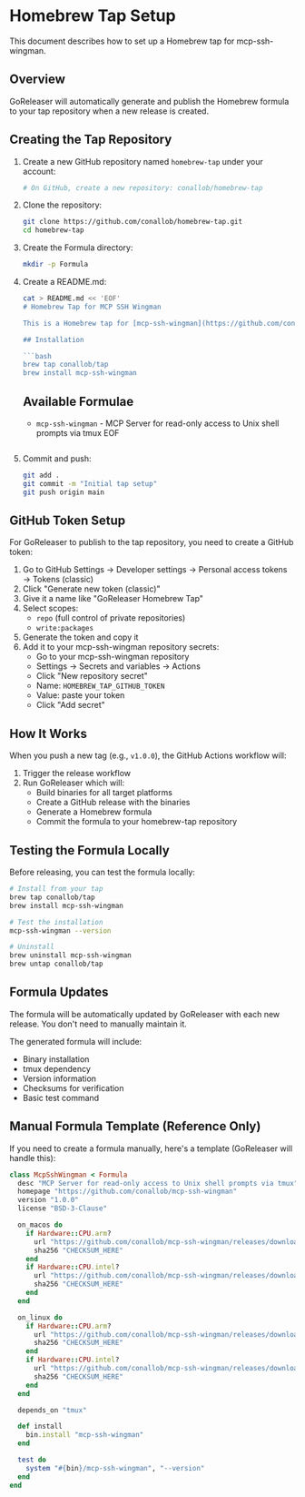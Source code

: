 # Homebrew Tap Setup

This document describes how to set up a Homebrew tap for mcp-ssh-wingman.

## Overview

GoReleaser will automatically generate and publish the Homebrew formula to your tap repository when a new release is created.

## Creating the Tap Repository

1. Create a new GitHub repository named `homebrew-tap` under your account:
   ```bash
   # On GitHub, create a new repository: conallob/homebrew-tap
   ```

2. Clone the repository:
   ```bash
   git clone https://github.com/conallob/homebrew-tap.git
   cd homebrew-tap
   ```

3. Create the Formula directory:
   ```bash
   mkdir -p Formula
   ```

4. Create a README.md:
   ```bash
   cat > README.md << 'EOF'
   # Homebrew Tap for MCP SSH Wingman

   This is a Homebrew tap for [mcp-ssh-wingman](https://github.com/conallob/mcp-ssh-wingman).

   ## Installation

   ```bash
   brew tap conallob/tap
   brew install mcp-ssh-wingman
   ```

   ## Available Formulae

   - `mcp-ssh-wingman` - MCP Server for read-only access to Unix shell prompts via tmux
   EOF
   ```

5. Commit and push:
   ```bash
   git add .
   git commit -m "Initial tap setup"
   git push origin main
   ```

## GitHub Token Setup

For GoReleaser to publish to the tap repository, you need to create a GitHub token:

1. Go to GitHub Settings → Developer settings → Personal access tokens → Tokens (classic)
2. Click "Generate new token (classic)"
3. Give it a name like "GoReleaser Homebrew Tap"
4. Select scopes:
   - `repo` (full control of private repositories)
   - `write:packages`
5. Generate the token and copy it
6. Add it to your mcp-ssh-wingman repository secrets:
   - Go to your mcp-ssh-wingman repository
   - Settings → Secrets and variables → Actions
   - Click "New repository secret"
   - Name: `HOMEBREW_TAP_GITHUB_TOKEN`
   - Value: paste your token
   - Click "Add secret"

## How It Works

When you push a new tag (e.g., `v1.0.0`), the GitHub Actions workflow will:

1. Trigger the release workflow
2. Run GoReleaser which will:
   - Build binaries for all target platforms
   - Create a GitHub release with the binaries
   - Generate a Homebrew formula
   - Commit the formula to your homebrew-tap repository

## Testing the Formula Locally

Before releasing, you can test the formula locally:

```bash
# Install from your tap
brew tap conallob/tap
brew install mcp-ssh-wingman

# Test the installation
mcp-ssh-wingman --version

# Uninstall
brew uninstall mcp-ssh-wingman
brew untap conallob/tap
```

## Formula Updates

The formula will be automatically updated by GoReleaser with each new release. You don't need to manually maintain it.

The generated formula will include:
- Binary installation
- tmux dependency
- Version information
- Checksums for verification
- Basic test command

## Manual Formula Template (Reference Only)

If you need to create a formula manually, here's a template (GoReleaser will handle this):

```ruby
class McpSshWingman < Formula
  desc "MCP Server for read-only access to Unix shell prompts via tmux"
  homepage "https://github.com/conallob/mcp-ssh-wingman"
  version "1.0.0"
  license "BSD-3-Clause"

  on_macos do
    if Hardware::CPU.arm?
      url "https://github.com/conallob/mcp-ssh-wingman/releases/download/v1.0.0/mcp-ssh-wingman_1.0.0_Darwin_arm64.tar.gz"
      sha256 "CHECKSUM_HERE"
    end
    if Hardware::CPU.intel?
      url "https://github.com/conallob/mcp-ssh-wingman/releases/download/v1.0.0/mcp-ssh-wingman_1.0.0_Darwin_x86_64.tar.gz"
      sha256 "CHECKSUM_HERE"
    end
  end

  on_linux do
    if Hardware::CPU.arm?
      url "https://github.com/conallob/mcp-ssh-wingman/releases/download/v1.0.0/mcp-ssh-wingman_1.0.0_Linux_arm64.tar.gz"
      sha256 "CHECKSUM_HERE"
    end
    if Hardware::CPU.intel?
      url "https://github.com/conallob/mcp-ssh-wingman/releases/download/v1.0.0/mcp-ssh-wingman_1.0.0_Linux_x86_64.tar.gz"
      sha256 "CHECKSUM_HERE"
    end
  end

  depends_on "tmux"

  def install
    bin.install "mcp-ssh-wingman"
  end

  test do
    system "#{bin}/mcp-ssh-wingman", "--version"
  end
end
```
